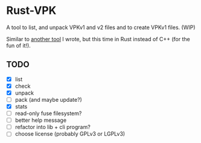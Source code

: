 Rust-VPK
========

A tool to list, and unpack VPKv1 and v2 files and to create VPKv1 files. (WIP)

Similar to [another tool](https://github.com/panzi/unvpk) I wrote, but this time
in Rust instead of C++ (for the fun of it!).

TODO
----

* [x] list
* [x] check
* [x] unpack
* [ ] pack (and maybe update?)
* [x] stats
* [ ] read-only fuse filesystem?
* [ ] better help message
* [ ] refactor into lib + cli program?
* [ ] choose license (probably GPLv3 or LGPLv3)
